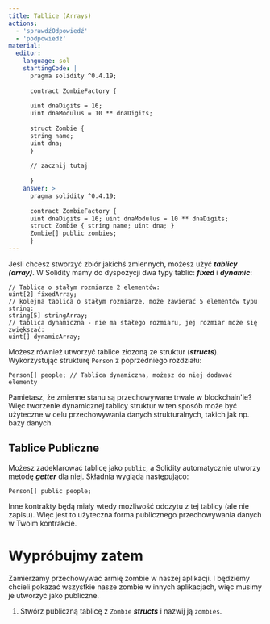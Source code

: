 ```yaml
---
title: Tablice (Arrays)
actions:
  - 'sprawdźOdpowiedź'
  - 'podpowiedź'
material:
  editor:
    language: sol
    startingCode: |
      pragma solidity ^0.4.19;
      
      contract ZombieFactory {
      
      uint dnaDigits = 16;
      uint dnaModulus = 10 ** dnaDigits;
      
      struct Zombie {
      string name;
      uint dna;
      }
      
      // zacznij tutaj
      
      }
    answer: >
      pragma solidity ^0.4.19;
      
      contract ZombieFactory {
      uint dnaDigits = 16; uint dnaModulus = 10 ** dnaDigits;
      struct Zombie { string name; uint dna; }
      Zombie[] public zombies;
      }
---
```

Jeśli chcesz stworzyć zbiór jakichś zmiennych, możesz użyć ***tablicy (array)***. W Solidity mamy do dyspozycji dwa typy tablic: ***fixed*** i ***dynamic***:

    // Tablica o stałym rozmiarze 2 elementów:
    uint[2] fixedArray;
    // kolejna tablica o stałym rozmiarze, może zawierać 5 elementów typu string:
    string[5] stringArray;
    // tablica dynamiczna - nie ma stałego rozmiaru, jej rozmiar może się zwiększać:
    uint[] dynamicArray;
    

Możesz również utworzyć tablice złozoną ze struktur (***structs***). Wykorzystując strukturę `Person` z poprzedniego rozdziału:

    Person[] people; // Tablica dynamiczna, możesz do niej dodawać elementy
    

Pamietasz, że zmienne stanu są przechowywane trwale w blockchain'ie? Więc tworzenie dynamicznej tablicy struktur w ten sposób może być użyteczne w celu przechowywania danych strukturalnych, takich jak np. bazy danych.

## Tablice Publiczne

Możesz zadeklarować tablicę jako `public`, a Solidity automatycznie utworzy metodę ***getter*** dla niej. Składnia wygląda następująco:

    Person[] public people;
    

Inne kontrakty będą miały wtedy mozliwość odczytu z tej tablicy (ale nie zapisu). Więc jest to użyteczna forma publicznego przechowywania danych w Twoim kontrakcie.

# Wypróbujmy zatem

Zamierzamy przechowywać armię zombie w naszej aplikacji. I będziemy chcieli pokazać wszystkie nasze zombie w innych aplikacjach, więc musimy je utworzyć jako publiczne.

1. Stwórz publiczną tablicę z `Zombie` ***structs*** i nazwij ją `zombies`.